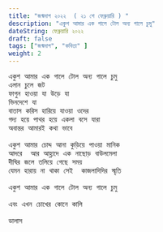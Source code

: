 ```yaml
---
title: "জন্মদাগ ২০২২  ( ২১ শে ফেব্রুয়ারি ) "
description: "একুশ আমার এক গালে টোল অন্য গালে চুমু"
dateString: ফেব্রুয়ারি ২০২২  
draft: false
tags: ["জন্মদাগ", "কবিতা" ]
weight: 2
---
```

<pre>
একুশ আমার এক গালে টোল অন্য গালে চুমু
এলান চুলে জট 
ফাগুন হাওয়া যা উড়ে যা 
ভিনদেশে যা 
বাতাস করিস হারিয়ে যাওয়া ওদের 
গদ্য হয়ে পাথর হয়ে একলা বসে যারা 
অবান্তর আমারই কথা ভাবে 

একুশ আমার চোদ্দ আনা কুড়িয়ে পাওয়া মানিক 
আদরে  আর আহ্লাদে এক নাছোড় বাউলমেলা  
দীঘির জলে তলিয়ে গেছে সময়
যেমন হারায় না থাকা সেই  কাজলাদিদির স্মৃতি 

একুশ আমার এক গালে টোল অন্য গালে চুমু

এবং এখন চোখের কোনে কালি 

ডালাস 

<pre>